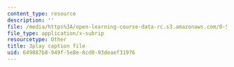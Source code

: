 ```yaml
---
content_type: resource
description: ''
file: /media/https%3A/open-learning-course-data-rc.s3.amazonaws.com/8-591j-systems-biology-fall-2014/649887b8949f5e8e8cd093deaef31976_a8Fbmj4nIxY.vtt
file_type: application/x-subrip
resourcetype: Other
title: 3play caption file
uid: 649887b8-949f-5e8e-8cd0-93deaef31976
---
```

